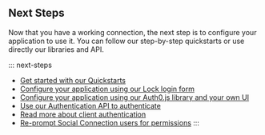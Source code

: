 ## Next Steps

Now that you have a working connection, the next step is to configure your application to use it. You can follow our step-by-step quickstarts or use directly our libraries and API.

::: next-steps
* [Get started with our Quickstarts](/quickstarts)
* [Configure your application using our Lock login form](/libraries/lock)
* [Configure your application using our Auth0.js library and your own UI](/libraries/auth0js)
* [Use our Authentication API to authenticate](/api/authentication)
* [Read more about client authentication](/client-auth)
* [Re-prompt Social Connection users for permissions](/connections/social/reprompt-permissions)
:::
